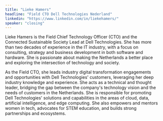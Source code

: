 ```yaml
---
title: "Lieke Hamers"
headline: "Field CTO Dell Technologies Nederland"
linkedin: "https://www.linkedin.com/in/liekehamers/"
speaker: "closing"
---
```


Lieke Hamers is the Field Chief Technology Officer (CTO) and the Connected Sustainable Society Lead at Dell Technologies. She has more than two decades of experience in the IT industry, with a focus on consulting, strategy and business development in both software and hardware. She is passionate about making the Netherlands a better place and exploring the intersection of technology and society.

As the Field CTO, she leads industry digital transformation engagements and opportunities with Dell Technologies' customers, leveraging her deep industry knowledge and experience. She acts as a technical and thought leader, bridging the gap between the company's technology vision and the needs of customers in the Netherlands. She is responsible for promoting Dell Technologies' solutions and capabilities in the areas of cloud, data, artificial intelligence, and edge computing. She also empowers and mentors women in tech, advocates for STEM education, and builds strong partnerships and ecosystems.